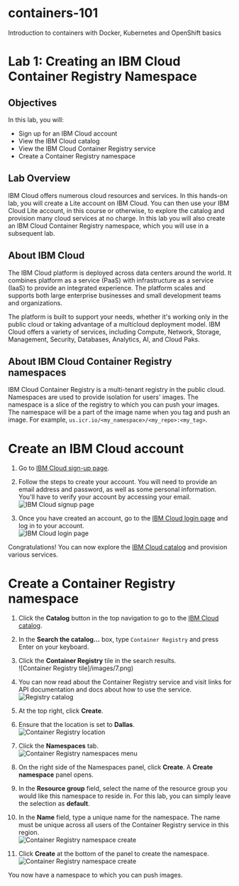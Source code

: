 # containers-101
Introduction to containers with Docker, Kubernetes and OpenShift basics


Lab 1:
Creating an IBM Cloud Container Registry Namespace
==================================================

Objectives
----------

In this lab, you will:

-   Sign up for an IBM Cloud account
-   View the IBM Cloud catalog
-   View the IBM Cloud Container Registry service
-   Create a Container Registry namespace

Lab Overview
------------

IBM Cloud offers numerous cloud resources and services. In this hands-on lab, you will create a Lite account on IBM Cloud. You can then use your IBM Cloud Lite account, in this course or otherwise, to explore the catalog and provision many cloud services at no charge. In this lab you will also create an IBM Cloud Container Registry namespace, which you will use in a subsequent lab.

About IBM Cloud
---------------

The IBM Cloud platform is deployed across data centers around the world. It combines platform as a service (PaaS) with infrastructure as a service (IaaS) to provide an integrated experience. The platform scales and supports both large enterprise businesses and small development teams and organizations.

The platform is built to support your needs, whether it's working only in the public cloud or taking advantage of a multicloud deployment model. IBM Cloud offers a variety of services, including Compute, Network, Storage, Management, Security, Databases, Analytics, AI, and Cloud Paks.

About IBM Cloud Container Registry namespaces
---------------------------------------------

IBM Cloud Container Registry is a multi-tenant registry in the public cloud. Namespaces are used to provide isolation for users' images. The namespace is a slice of the registry to which you can push your images. The namespace will be a part of the image name when you tag and push an image. For example, `us.icr.io/<my_namespace>/<my_repo>:<my_tag>`.

Create an IBM Cloud account
===========================

1.  Go to [IBM Cloud sign-up page](https://cloud.ibm.com/registration?cm_mmc=Inpersondirected-_-Audience+Developer_Developer+Conversation-_-WW_WW-_-Sep2020-understandingcontainerswithkubernetesoncloud-workshopseries-eventid-5f60da0db65b87024455335b-global-devadvgrp-bangalore-franchise-workshop-bangalore_ov75915&cm_mmca1=000039JL&cm_mmca2=10010797&eventid=5f60da0db65b87024455335b).

2.  Follow the steps to create your account. You will need to provide an email address and password, as well as some personal information. You'll have to verify your account by accessing your email.\
    ![IBM Cloud signup page](/images/1.png)

3.  Once you have created an account, go to the [IBM Cloud login page](https://cloud.ibm.com/registration?cm_mmc=Inpersondirected-_-Audience+Developer_Developer+Conversation-_-WW_WW-_-Sep2020-understandingcontainerswithkubernetesoncloud-workshopseries-eventid-5f60da0db65b87024455335b-global-devadvgrp-bangalore-franchise-workshop-bangalore_ov75915&cm_mmca1=000039JL&cm_mmca2=10010797&eventid=5f60da0db65b87024455335b) and log in to your account.\
    ![IBM Cloud login page](/images/2.png)

Congratulations! You can now explore the [IBM Cloud catalog](https://cloud.ibm.com/kubernetes/catalog/) and provision various services.

Create a Container Registry namespace
=====================================

1.  Click the **Catalog** button in the top navigation to go to the [IBM Cloud catalog](https://cloud.ibm.com/registration?cm_mmc=Inpersondirected-_-Audience+Developer_Developer+Conversation-_-WW_WW-_-Sep2020-understandingcontainerswithkubernetesoncloud-workshopseries-eventid-5f60da0db65b87024455335b-global-devadvgrp-bangalore-franchise-workshop-bangalore_ov75915&cm_mmca1=000039JL&cm_mmca2=10010797&eventid=5f60da0db65b87024455335b).

2.  In the **Search the catalog...** box, type `Container Registry` and press Enter on your keyboard.

3.  Click the **Container Registry** tile in the search results.\
    ![Container Registry tile]/images/7.png)

4.  You can now read about the Container Registry service and visit links for API documentation and docs about how to use the service.\
    ![Registry catalog](/images/3.png)

5.  At the top right, click **Create**.

6.  Ensure that the location is set to **Dallas**.\
    ![Container Registry location](/images/4.png)

7.  Click the **Namespaces** tab.\
    ![Container Registry namespaces menu](/images/5.png)

8.  On the right side of the Namespaces panel, click **Create**. A **Create namespace** panel opens.

9.  In the **Resource group** field, select the name of the resource group you would like this namespace to reside in. For this lab, you can simply leave the selection as **default**.

10. In the **Name** field, type a unique name for the namespace. The name must be unique across all users of the Container Registry service in this region.\
    ![Container Registry namespace create](/images/6.png)

11. Click **Create** at the bottom of the panel to create the namespace.
![Container Registry namespace create](/images/8.png)

You now have a namespace to which you can push images.
